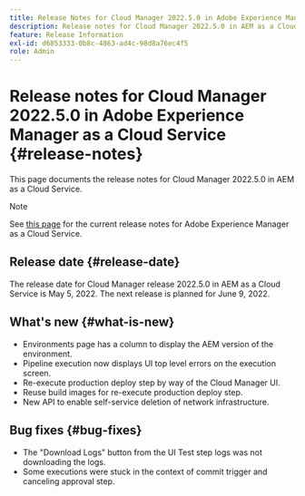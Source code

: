 ```yaml
---
title: Release Notes for Cloud Manager 2022.5.0 in Adobe Experience Manager as a Cloud Service
description: Release notes for Cloud Manager 2022.5.0 in AEM as a Cloud Service.
feature: Release Information
exl-id: d6853333-0b8c-4863-ad4c-98d8a76ec4f5
role: Admin
---
```

# Release notes for Cloud Manager 2022.5.0 in Adobe Experience Manager as a Cloud Service {#release-notes}

This page documents the release notes for Cloud Manager 2022.5.0 in AEM as a Cloud Service.

>[!NOTE]
>
>See [this page](/help/release-notes/release-notes-cloud/release-notes-current.md) for the current release notes for Adobe Experience Manager as a Cloud Service.

## Release date {#release-date}

The release date for Cloud Manager release 2022.5.0 in AEM as a Cloud Service is May 5, 2022. The next release is planned for June 9, 2022.

## What's new {#what-is-new}

* Environments page has a column to display the AEM version of the environment. 
* Pipeline execution now displays UI top level errors on the execution screen.
* Re-execute production deploy step by way of the Cloud Manager UI.
* Reuse build images for re-execute production deploy step.
* New API to enable self-service deletion of network infrastructure.

## Bug fixes {#bug-fixes}

* The "Download Logs" button from the UI Test step logs was not downloading the logs.
* Some executions were stuck in the context of commit trigger and canceling approval step.
